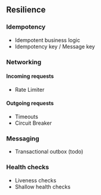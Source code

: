 ## Resilience

### Idempotency

- Idempotent business logic
- Idempotency key / Message key

### Networking

#### Incoming requests

- Rate Limiter

#### Outgoing requests

- Timeouts
- Circuit Breaker

### Messaging

- Transactional outbox (todo)

### Health checks

- Liveness checks
- Shallow health checks